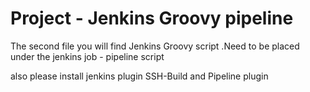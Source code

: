 # Project  -  Jenkins Groovy pipeline

The second file you will find Jenkins Groovy script .Need to be placed under the jenkins job - pipeline script

also please install jenkins plugin  SSH-Build and Pipeline plugin

